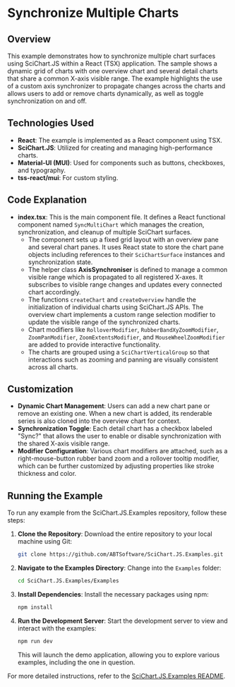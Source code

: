 # Synchronize Multiple Charts

## Overview

This example demonstrates how to synchronize multiple chart surfaces using SciChart.JS within a React (TSX) application. The sample shows a dynamic grid of charts with one overview chart and several detail charts that share a common X-axis visible range. The example highlights the use of a custom axis synchronizer to propagate changes across the charts and allows users to add or remove charts dynamically, as well as toggle synchronization on and off.

## Technologies Used

-   **React**: The example is implemented as a React component using TSX.
-   **SciChart.JS**: Utilized for creating and managing high-performance charts.
-   **Material-UI (MUI)**: Used for components such as buttons, checkboxes, and typography.
-   **tss-react/mui**: For custom styling.

## Code Explanation

-   **index.tsx**: This is the main component file. It defines a React functional component named `SyncMultiChart` which manages the creation, synchronization, and cleanup of multiple SciChart surfaces.
    -   The component sets up a fixed grid layout with an overview pane and several chart panes. It uses React state to store the chart pane objects including references to their `SciChartSurface` instances and synchronization state.
    -   The helper class **AxisSynchroniser** is defined to manage a common visible range which is propagated to all registered X-axes. It subscribes to visible range changes and updates every connected chart accordingly.
    -   The functions `createChart` and `createOverview` handle the initialization of individual charts using SciChart.JS APIs. The overview chart implements a custom range selection modifier to update the visible range of the synchronized charts.
    -   Chart modifiers like `RolloverModifier`, `RubberBandXyZoomModifier`, `ZoomPanModifier`, `ZoomExtentsModifier`, and `MouseWheelZoomModifier` are added to provide interactive functionality.
    -   The charts are grouped using a `SciChartVerticalGroup` so that interactions such as zooming and panning are visually consistent across all charts.

## Customization

-   **Dynamic Chart Management**: Users can add a new chart pane or remove an existing one. When a new chart is added, its renderable series is also cloned into the overview chart for context.
-   **Synchronization Toggle**: Each detail chart has a checkbox labeled "Sync?" that allows the user to enable or disable synchronization with the shared X-axis visible range.
-   **Modifier Configuration**: Various chart modifiers are attached, such as a right-mouse-button rubber band zoom and a rollover tooltip modifier, which can be further customized by adjusting properties like stroke thickness and color.

## Running the Example

To run any example from the SciChart.JS.Examples repository, follow these steps:

1. **Clone the Repository**: Download the entire repository to your local machine using Git:

    ```bash
    git clone https://github.com/ABTSoftware/SciChart.JS.Examples.git
    ```

2. **Navigate to the Examples Directory**: Change into the `Examples` folder:

    ```bash
    cd SciChart.JS.Examples/Examples
    ```

3. **Install Dependencies**: Install the necessary packages using npm:

    ```bash
    npm install
    ```

4. **Run the Development Server**: Start the development server to view and interact with the examples:

    ```bash
    npm run dev
    ```

    This will launch the demo application, allowing you to explore various examples, including the one in question.

For more detailed instructions, refer to the [SciChart.JS.Examples README](https://github.com/ABTSoftware/SciChart.JS.Examples/blob/master/README.md).
